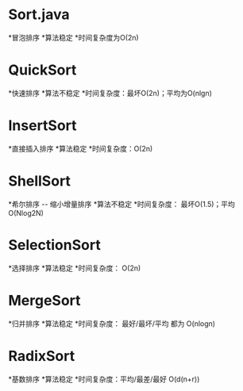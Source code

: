 # Sort.java
*冒泡排序
*算法稳定
*时间复杂度为O(2n)
# QuickSort
*快速排序
*算法不稳定
*时间复杂度：最坏O(2n)；平均为O(nlgn)
# InsertSort
*直接插入排序
*算法稳定
*时间复杂度：O(2n)
# ShellSort
*希尔排序 -- 缩小增量排序
*算法不稳定
*时间复杂度： 最坏O(1.5)；平均O(Nlog2N)
# SelectionSort
*选择排序
*算法稳定
*时间复杂度： O(2n) 
# MergeSort
*归并排序
*算法稳定
*时间复杂度： 最好/最坏/平均 都为 O(nlogn)
# RadixSort
*基数排序
*算法稳定
*时间复杂度：平均/最差/最好 O(d(n+r))